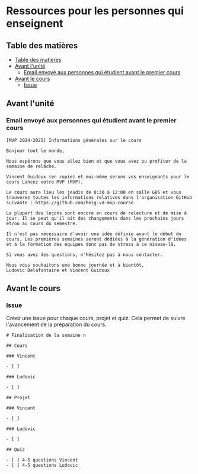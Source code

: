 # Ressources pour les personnes qui enseignent

## Table des matières

- [Table des matières](#table-des-matières)
- [Avant l'unité](#avant-lunité)
  - [Email envoyé aux personnes qui étudient avant le premier cours](#email-envoyé-aux-personnes-qui-étudient-avant-le-premier-cours)
- [Avant le cours](#avant-le-cours)
  - [Issue](#issue)

## Avant l'unité

### Email envoyé aux personnes qui étudient avant le premier cours

```text
[MVP 2024-2025] Informations générales sur le cours

Bonjour tout le monde,

Nous espérons que vous allez bien et que vous avez pu profiter de la semaine de relâche.

Vincent Guidoux (en copie) et moi-même serons vos enseignants pour le cours Lancez votre MVP (MVP).

Le cours aura lieu les jeudis de 8:30 à 12:00 en salle G05 et vous trouverez toutes les informations relatives dans l'organisation GitHub suivante : https://github.com/heig-vd-mvp-course.

La plupart des leçons sont encore en cours de relecture et de mise à jour. Il se peut qu'il ait des changements dans les prochains jours et/ou au cours du semestre.

Il n'est pas nécessaire d'avoir une idée définie avant le début du cours. Les premières semaines seront dédiées à la génération d'idées et à la formation des équipes donc pas de stress à ce niveau-là.

Si vous avez des questions, n'hésitez pas à nous contacter.

Nous vous souhaitons une bonne journée et à bientôt,
Ludovic Delafontaine et Vincent Guidoux
```

## Avant le cours

### Issue

Créez une issue pour chaque cours, projet et quiz. Cela permet de suivre
l'avancement de la préparation du cours.

```text
# Finalisation de la semaine n

## Cours

### Vincent

- [ ]

### Ludovic

- [ ]

## Projet

### Vincent

- [ ]

### Ludovic

- [ ]

## Quiz

- [ ] 4-5 questions Vincent
- [ ] 4-5 questions Ludovic
```
